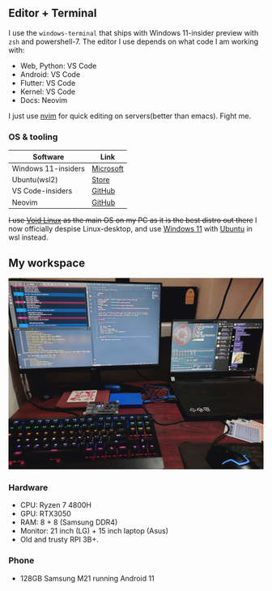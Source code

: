 <h1 style="display: none;"> USES </h1>

## Editor + Terminal

I use the `windows-terminal` that ships with Windows 11-insider preview with `zsh` and powershell-7. The editor I use depends on what code I am working with:

- Web, Python: VS Code
- Android: VS Code
- Flutter: VS Code
- Kernel: VS Code
- Docs: Neovim

I just use [nvim](https://neovim.io/) for quick editing on servers(better than emacs). Fight me.

### OS & tooling

| Software            | Link                                                                            |
| ------------------- | ------------------------------------------------------------------------------- |
| Windows 11-insiders | [Microsoft](https://insider.windows.com/en-us/insidewindows11)                  |
| Ubuntu(wsl2)        | [Store](https://www.microsoft.com/p/ubuntu/9pdxgncfsczv)                        |
| VS Code-insiders    | [GitHub](https://github.com/microsoft/vscode)                                   |
| Neovim              | [GitHub](https://github.com/Dark-Matter7232/ArtixDots/tree/master/.config/nvim) |

~~I use [Void Linux](https://voidlinux.org/) as the main OS on my PC as it is the best distro out there~~ I now officially despise Linux-desktop, and use [Windows 11](https://insider.windows.com/en-us/insidewindows11) with [Ubuntu](https://www.microsoft.com/p/ubuntu/9pdxgncfsczv) in wsl instead.

## My workspace

![](./img/workspace.jpg)

### Hardware

- CPU: Ryzen 7 4800H
- GPU: RTX3050
- RAM: 8 + 8 (Samsung DDR4)
- Monitor: 21 inch (LG) + 15 inch laptop (Asus)
- Old and trusty RPI 3B+.

### Phone

- 128GB Samsung M21 running Android 11
